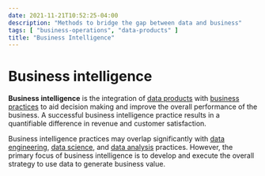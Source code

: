 ```yaml
---
date: 2021-11-21T10:52:25-04:00
description: "Methods to bridge the gap between data and business"
tags: [ "business-operations", "data-products" ]
title: "Business Intelligence"
---
```


# Business intelligence

**Business intelligence** is the integration of [data products](data-products.md) with [business practices](business-operations.md) to aid decision making and improve the overall performance of the business. A successful business intelligence practice results in a quantifiable difference in revenue and customer satisfaction.

Business intelligence practices may overlap significantly with [data engineering](data-engineering.md), [data science](data-science.md), and [data analysis](data-analysis.md) practices. However, the primary focus of business intelligence is to develop and execute the overall strategy to use data to generate business value.

